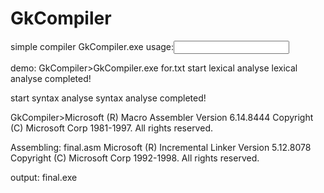 # GkCompiler
simple compiler
GkCompiler.exe
  usage:<input file name>
  
demo:
  GkCompiler>GkCompiler.exe for.txt
  start lexical analyse
  lexical analyse completed!

  start syntax analyse
  syntax analyse completed!

  GkCompiler>Microsoft (R) Macro Assembler Version 6.14.8444
  Copyright (C) Microsoft Corp 1981-1997.  All rights reserved.

   Assembling: final.asm
  Microsoft (R) Incremental Linker Version 5.12.8078
  Copyright (C) Microsoft Corp 1992-1998. All rights reserved.
  
output:
  final.exe
